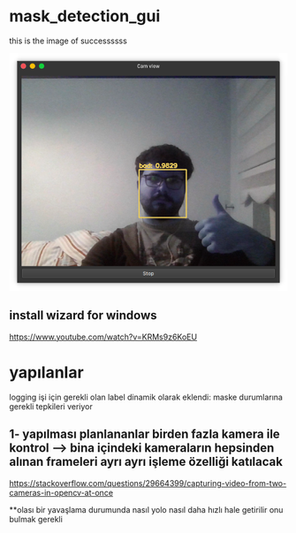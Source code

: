 # mask_detection_gui


this is the image of successssss

<img src="success.png" />



## install wizard for windows
https://www.youtube.com/watch?v=KRMs9z6KoEU




# yapılanlar
logging işi için gerekli olan label dinamik olarak eklendi: maske durumlarına gerekli tepkileri veriyor



## 1- yapılması planlananlar birden fazla kamera ile kontrol --> bina içindeki kameraların hepsinden alınan frameleri ayrı ayrı işleme özelliği katılacak
https://stackoverflow.com/questions/29664399/capturing-video-from-two-cameras-in-opencv-at-once

**olası bir yavaşlama durumunda nasıl yolo nasıl daha hızlı hale getirilir onu bulmak gerekli

